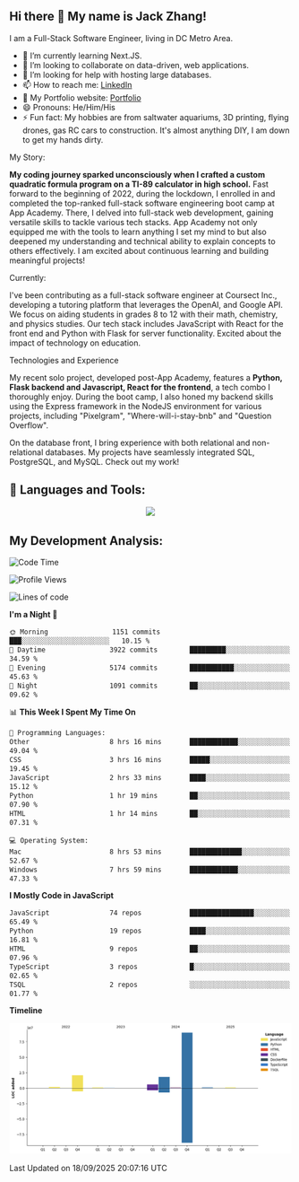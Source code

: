 
## Hi there 👋 My name is Jack Zhang!
I am a Full-Stack Software Engineer, living in DC Metro Area.

* 🌱 I’m currently learning Next.JS.
* 👯 I’m looking to collaborate on data-driven, web applications.
* 🤔 I’m looking for help with hosting large databases.
* 📫 How to reach me: [LinkedIn](https://www.linkedin.com/in/jack-zhang-1ba90929/)
* 🔭 My Portfolio website: [Portfolio](https://www.jackzhang.io)
* 😄 Pronouns: He/Him/His
* ⚡ Fun fact: My hobbies are from saltwater aquariums, 3D printing, flying drones, gas RC cars to construction. It's almost anything DIY, I am down to get my hands dirty.

My Story:

**My coding journey sparked unconsciously when I crafted a custom quadratic formula program on a TI-89 calculator in high school.** Fast forward to the beginning of 2022, during the lockdown, I enrolled in and completed the top-ranked full-stack software engineering boot camp at App Academy. There, I delved into full-stack web development, gaining versatile skills to tackle various tech stacks. App Academy not only equipped me with the tools to learn anything I set my mind to but also deepened my understanding and technical ability to explain concepts to others effectively. I am excited about continuous learning and building meaningful projects!

Currently:

I've been contributing as a full-stack software engineer at Coursect Inc., developing a tutoring platform that leverages the OpenAI, and Google API. We focus on aiding students in grades 8 to 12 with their math, chemistry, and physics studies. Our tech stack includes JavaScript with React for the front end and Python with Flask for server functionality. Excited about the impact of technology on education.

Technologies and Experience

My recent solo project, developed post-App Academy, features a **Python, Flask backend and Javascript, React for the frontend**, a tech combo I thoroughly enjoy. During the boot camp, I also honed my backend skills using the Express framework in the NodeJS environment for various projects, including "Pixelgram",  "Where-will-i-stay-bnb" and "Question Overflow".

On the database front, I bring experience with both relational and non-relational databases. My projects have seamlessly integrated SQL, PostgreSQL, and MySQL. Check out my work!


## 🧰 Languages and Tools:
<p align="center">
  <a href="https://skillicons.dev">
    <img src="https://skillicons.dev/icons?i=js,py,react,redux,html,css,flask,sequelize,express,npm,sqlite,postgres,github,postman,docker,nextjs,tailwind,gcp,ai" />
  </a>
</p>


## My Development Analysis:
<!--START_SECTION:waka-->
![Code Time](http://img.shields.io/badge/Code%20Time-2%2C011%20hrs%204%20mins-blue)

![Profile Views](http://img.shields.io/badge/Profile%20Views-0-blue)

![Lines of code](https://img.shields.io/badge/From%20Hello%20World%20I%27ve%20Written-139.6%20million%20lines%20of%20code-blue)

**I'm a Night 🦉** 

```text
🌞 Morning                1151 commits        ███░░░░░░░░░░░░░░░░░░░░░░   10.15 % 
🌆 Daytime                3922 commits        █████████░░░░░░░░░░░░░░░░   34.59 % 
🌃 Evening                5174 commits        ███████████░░░░░░░░░░░░░░   45.63 % 
🌙 Night                  1091 commits        ██░░░░░░░░░░░░░░░░░░░░░░░   09.62 % 
```


📊 **This Week I Spent My Time On** 

```text
💬 Programming Languages: 
Other                    8 hrs 16 mins       ████████████░░░░░░░░░░░░░   49.04 % 
CSS                      3 hrs 16 mins       █████░░░░░░░░░░░░░░░░░░░░   19.45 % 
JavaScript               2 hrs 33 mins       ████░░░░░░░░░░░░░░░░░░░░░   15.12 % 
Python                   1 hr 19 mins        ██░░░░░░░░░░░░░░░░░░░░░░░   07.90 % 
HTML                     1 hr 14 mins        ██░░░░░░░░░░░░░░░░░░░░░░░   07.31 % 

💻 Operating System: 
Mac                      8 hrs 53 mins       █████████████░░░░░░░░░░░░   52.67 % 
Windows                  7 hrs 59 mins       ████████████░░░░░░░░░░░░░   47.33 % 
```

**I Mostly Code in JavaScript** 

```text
JavaScript               74 repos            ████████████████░░░░░░░░░   65.49 % 
Python                   19 repos            ████░░░░░░░░░░░░░░░░░░░░░   16.81 % 
HTML                     9 repos             ██░░░░░░░░░░░░░░░░░░░░░░░   07.96 % 
TypeScript               3 repos             █░░░░░░░░░░░░░░░░░░░░░░░░   02.65 % 
TSQL                     2 repos             ░░░░░░░░░░░░░░░░░░░░░░░░░   01.77 % 
```



**Timeline**

![Lines of Code chart](https://raw.githubusercontent.com/jzhang319/jzhang319/master/assets/bar_graph.png)


 Last Updated on 18/09/2025 20:07:16 UTC
<!--END_SECTION:waka-->
